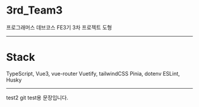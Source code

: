 # 3rd_Team3

프로그래머스 데브코스 FE3기 3차 프로젝트
도형

---

# Stack

TypeScript, Vue3, vue-router
Vuetify, tailwindCSS
Pinia, dotenv
ESLint, Husky

---

test2
git test용 문장입니다.
